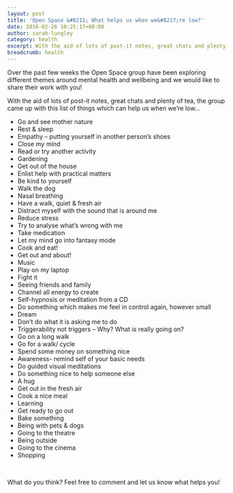```yaml
---
layout: post
title: 'Open Space &#8211; What helps us when we&#8217;re low?'
date: 2016-02-26 10:25:17+00:00
author: sarah-lungley
category: health
excerpt: With the aid of lots of post-it notes, great chats and plenty of tea, the Open Space group came up with this list of things which can help us when we’re low.
breadcrumb: health
---
```

Over the past few weeks the Open Space group have been exploring different themes around mental health and wellbeing and we would like to share their work with you!

With the aid of lots of post-it notes, great chats and plenty of tea, the group came up with this list of things which can help us when we&#8217;re low&#8230;

  * Go and see mother nature
  * Rest & sleep
  * Empathy – putting yourself in another person’s shoes
  * Close my mind
  * Read or try another activity
  * Gardening
  * Get out of the house
  * Enlist help with practical matters
  * Be kind to yourself
  * Walk the dog
  * Nasal breathing
  * Have a walk, quiet & fresh air
  * Distract myself with the sound that is around me
  * Reduce stress
  * Try to analyse what’s wrong with me
  * Take medication
  * Let my mind go into fantasy mode
  * Cook and eat!
  * Get out and about!
  * Music
  * Play on my laptop
  * Fight it
  * Seeing friends and family
  * Channel all energy to create
  * Self-hypnosis or meditation from a CD
  * Do something which makes me feel in control again, however small
  * Dream
  * Don’t do what it is asking me to do
  * Triggerability not triggers – Why? What is really going on?
  * Go on a long walk
  * Go for a walk/ cycle
  * Spend some money on something nice
  * Awareness- remind self of your basic needs
  * Do guided visual meditations
  * Do something nice to help someone else
  * A hug
  * Get out in the fresh air
  * Cook a nice meal
  * Learning
  * Get ready to go out
  * Bake something
  * Being with pets & dogs
  * Going to the theatre
  * Being outside
  * Going to the cinema
  * Shopping

&nbsp;

What do you think? Feel free to comment and let us know what helps you!

&nbsp;
